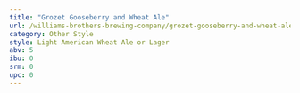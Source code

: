 ```yaml
---
title: "Grozet Gooseberry and Wheat Ale"
url: /williams-brothers-brewing-company/grozet-gooseberry-and-wheat-ale/
category: Other Style
style: Light American Wheat Ale or Lager
abv: 5
ibu: 0
srm: 0
upc: 0
---
```



